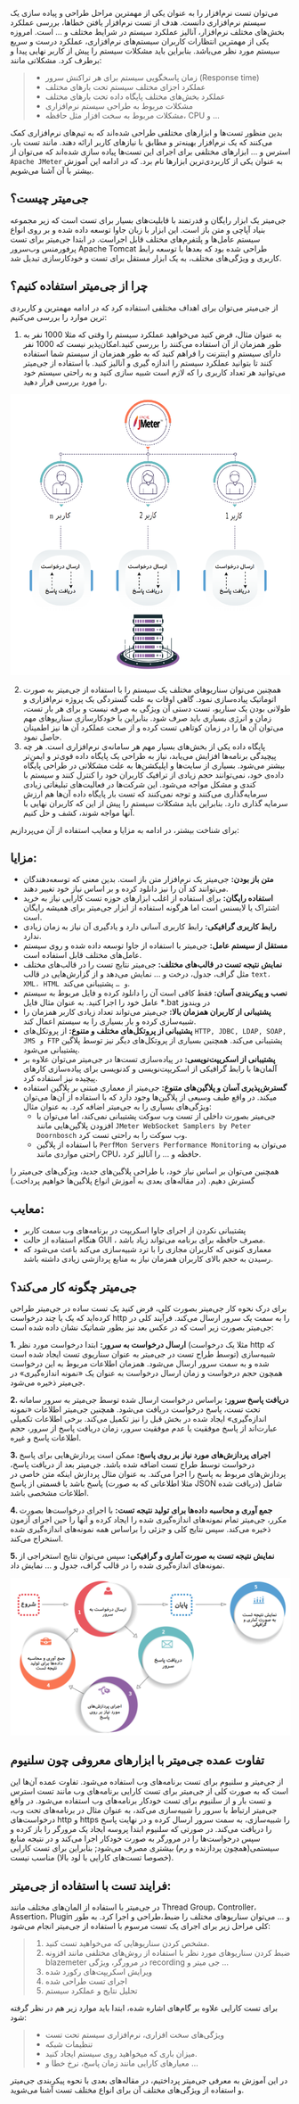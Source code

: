 می‌توان تست نرم‌افزار را به عنوان یکی از مهمترین مراحل طراحی و پیاده سازی یک سیستم نرم‌افزاری دانست. هدف از تست نرم‌افزار یافتن خطاها، بررسی عملکرد بخش‌های مختلف نرم‌افزار، آنالیز عملکرد سیستم در شرایط مختلف و … است. امروزه یکی از مهمترین انتظارات کاربران سیستم‌های نرم‌افزاری، عملکرد درست و سریع سیستم مورد نظر می‌باشد. بنابراین باید مشکلات سیستم را پیش از کاربر نهایی پیدا و برطرف کرد. مشکلاتی مانند:

> * زمان پاسخگویی سیستم برای هر تراکنش سرور (Response time)
> * عملکرد اجزای مختلف سیستم تحت بارهای مختلف
> * عملکرد بخش‌های مختلف پایگاه داده تحت بارهای مختلف
> * مشکلات مربوط به طراحی سیستم نرم‌افزاری
> * مشکلات مربوط به سخت افزار مثل حافظه، CPU و …

بدین منظور تست‌ها و ابزارهای مختلفی طراحی شده‌اند که به تیم‌های نرم‌افزاری کمک می‌کنند که یک نرم‌افزار بهینه‌تر و مطابق با نیازهای کاربر ارائه دهند. مانند تست بار، استرس و ...
ابزارهای مختلفی برای اجرای این تست‌ها پیاده سازی شده‌اند که می‌توان از `Apache JMeter` به عنوان یکی از کاربردی‌ترین ابزارها نام برد. که در ادامه این آموزش بیشتر با آن آشنا می‌شویم.

## جی‌میتر چیست؟ 
جی‌میتر یک ابزار رایگان و قدرتمند با قابلیت‌های بسیار برای تست است که زیر مجموعه بنیاد آپاچی و متن باز است. این ابزار با زبان جاوا توسعه داده شده و بر روی انواع سیستم عامل‌ها و پلتفرم‌های مختلف قابل اجراست. در ابتدا جی‌میتر برای تست پرفورمنس وب‌سرور Apache Tomcat طراحی شده بود که بعدها با توسعه رابط کاربری و ویژگی‌های مختلف، به یک ابزار مستقل برای تست و خودکارسازی تبدیل شد. 

## چرا از جی‌میتر استفاده کنیم؟
از جی‌میتر می‌توان برای اهداف مختلفی استفاده کرد که در ادامه مهمترین و کاربردی ترین موارد را بررسی می‌کنیم:

1. به عنوان مثال، فرض کنید می‌خواهید عملکرد سیستم را وقتی که مثلا 1000 نفر به طور همزمان از آن استفاده می‌کنند را بررسی کنید.امکان‌پذیر نیست که 1000 نفر دارای سیستم و اینترنت را فراهم کنید که به طور همزمان از سیستم شما استفاده کنند تا بتوانید عملکرد سیستم را اندازه گیری و آنالیز کنید. با استفاده از جی‌میتر می‌توانید هر تعداد کاربری را که لازم است شبیه سازی کنید و به راحتی سیستم خود را مورد بررسی قرار دهید. 
<p align="center">
  <img src="./resources/concurrent users.png?raw=true" alt="concurrent users"/>
</p>

2. همچنین می‌توان سناریوهای مختلف یک سیستم را با استفاده از جی‌میتر به صورت اتوماتیک پیاده‌سازی نمود. گاهی اوقات به علت گستردگی یک پروژه نرم‌افزاری و طولانی بودن یک سناریو، تست دستی آن ویژگی به صرفه نیست و برای هر بار تست، زمان و انرژی بسیاری باید صرف شود. بنابراین با خودکارسازی سناریوهای مهم می‌توان آن ها را در زمان کوتاهی تست کرده و از صحت عملکرد آن ها نیز اطمینان حاصل نمود.
3. پایگاه داده یکی از بخش‌های بسیار مهم هر سامانه‌ی نرم‌افزاری است. هر چه پیچیدگی برنامه‌ها افزایش می‌یابد، نیاز به طراحی یک پایگاه داده قوی‌تر و ایمن‌تر بیشتر می‌شود. بسیاری از سایت‌ها و اپلیکشن‌ها به علت مشکلاتی در طراحی پایگاه‌ داده‌ی خود، نمی‌توانند حجم زیادی از ترافیک کاربران خود را کنترل کنند و سیستم با کندی و مشکل مواجه می‌شود. این شرکت‌ها در فعالیت‌های تبلیغاتی زیادی سرمایه‌گذاری می‌کنند و توجه نمی‌کنند که تست بار پایگاه داده آن‌ها هم ارزش سرمایه گذاری دارد. بنابراین باید مشکلات سیستم را پیش از این که کاربران نهایی با آنها مواجه شوند، کشف و حل کنیم.

برای شناخت بیشتر، در ادامه به مزایا و معایب استفاده از آن می‌پردازیم:

## مزایا:
 * **متن باز بودن:** جی‌میتر یک نرم‌افزار متن باز است. بدین معنی که توسعه‌دهندگان می‌توانند کد آن را نیز دانلود کرده و بر اساس نیاز خود تغییر دهند. 
 * **استفاده رایگان:** برای استفاده از اغلب ابزارهای حوزه تست کارایی نیاز به خرید اشتراک یا لایسنس است اما هرگونه استفاده‌ از ابزار جی‌میتر برای همیشه رایگان است.
 * **رابط کاربری گرافیکی:** رابط کاربری آسانی دارد و یادگیری آن نیاز به زمان زیادی ندارد.
 * **مستقل از سیستم عامل:** جی‌میتر با استفاده از جاوا توسعه داده شده و روی سیستم عامل‌های مختلف قابل استفاده است.
 * **نمایش نتیجه تست در قالب‌های مختلف:** جی‌میتر نتایج تست را در قالب‌های مختلف مثل گراف، جدول، درخت و … نمایش می‌دهد و از گزارش‌هایی در قالب `text، XML، HTML و …` پشتیبانی می‌کند.
 * **نصب و پیکربندی آسان:** فقط کافی است آن را دانلود کرده و فایل مربوط به سیستم عامل خود را اجرا کنید. به عنوان مثال فایل *.bat در ویندوز
 * **پشتیبانی از کاربران همزمان بالا:** جی‌میتر می‌تواند تعداد زیادی کاربر همزمان را شبیه‌سازی کرده و بار بسیاری را به سیستم اعمال کند.
 * **پشتیبانی از پروتکل‌های مختلف و متنوع:** از پروتکل‌های `HTTP, JDBC, LDAP, SOAP, JMS و FTP` پشتیبانی می‌کند. همچنین بسیاری از پروتکل‌های دیگر نیز توسط پلاگین پشتیبانی می‌شود.
 * **پشتیبانی از اسکریپت‌نویسی:** در پیاده‌سازی تست‌ها در جی‌میتر می‌توان علاوه بر آلمان‌ها با رابط گرافیکی از اسکریپت‌نویسی و کدنویسی برای پیاده‌سازی کارهای پیچیده نیز استفاده کرد.
 * **گسترش‌پذیری آسان و پلاگین‌های متنوع:** جی‌میتر از معماری مبتنی بر پلاگین استفاده میکند. در واقع طیف وسیعی از پلاگین‌ها وجود دارد که با استفاده از آن‌ها می‌توان ویژگی‌های بسیاری را به جی‌میتر اضافه کرد. به عنوان مثال:
   * جی‌میتر بصورت داخلی از تست وب سوکت پشتیبانی نمی‌کند، اما می‌توان با افزودن پلاگین‌هایی مانند `JMeter WebSocket Samplers by Peter Doornbosch` وب سوکت را به راحتی تست کرد.
   * با استفاده از پلاگین `PerfMon Servers Performance Monitoring` می‌توان به راحتی مواردی مانند CPU، حافظه و … را آنالیز کرد.

همچنین می‌توان بر اساس نیاز خود، با طراحی پلاگین‌های جدید، ویژگی‌های جی‌میتر را گسترش دهیم. (در مقاله‌های بعدی به آموزش انواع پلاگین‌ها خواهیم پرداخت.) 

## معایب:
 * پشتیبانی نکردن از اجرای جاوا اسکریپت در برنامه‌های وب سمت کاربر
 * هنگام استفاده از حالت GUI ، مصرف حافظه برای برنامه می‌تواند زیاد باشد.
 * معماری کنونی که کاربران مجازی را با ترد شبیه‌سازی می‌کند باعث می‌شود که رسیدن به حجم بالای کاربران همزمان نیاز به منابع پردازشی زیادی داشته باشد.
## جی‌میتر چگونه کار می‌کند؟
برای درک نحوه کار جی‌میتر بصورت کلی، فرض کنید یک تست ساده در جی‌میتر طراحی کرده‌اید که یک یا چند درخواست http را به سمت یک سرور ارسال می‌کند. فرآیند کلی در جی‌میتر بصورت زیر است که در عکس بعد نیز بطور شماتیک نشان داده شده است: 

**1. ارسال درخواست به سرور:** ابتدا درخواست مورد نظر (مثلا یک درخواست http که توسط طراح تست در جی‌میتر به عنوان سناریوی تست ایجاد شده است) شبیه‌سازی شده و به سمت سرور ارسال می‌شود. همزمان اطلاعات مربوط به این درخواست همچون حجم درخواست و زمان ارسال درخواست به عنوان یک «نمونه اندازه‌گیری» در جی‌میتر ذخیره می‌شود.

**2. دریافت پاسخ سرور:** براساس درخواست ارسال شده توسط جی‌میتر به سرور سامانه تحت تست، پاسخ درخواست دریافت می‌شود. همچنین جی‌میتر اطلاعات «نمونه اندازه‌گیری» ایجاد شده در بخش قبل را نیز تکمیل می‌کند. برخی اطلاعات تکمیلی عبارت‌اند از پاسخ موفقیت یا عدم موفقیت سرور، زمان دریافت پاسخ از سرور، حجم اطلاعات پاسخ و غیره.

**3. اجرای پردازش‌های مورد نیاز بر روی پاسخ:** ممکن است پردازش‌هایی برای پاسخ درخواست توسط طراح تست اضافه شده باشد. جی‌میتر بعد از دریافت پاسخ، پردازش‌های مربوط به پاسخ را اجرا می‌کند. به عنوان مثال پردازش اینکه متن خاصی در پاسخ باشد یا قسمتی از پاسخ (مثلا اطلاعاتی که به صورت JSON دریافت شده) شامل اطلاعات مشخصی باشد. 

**4. جمع آوری و محاسبه داده‌ها برای تولید نتیجه تست:** با اجرای درخواست‌ها بصورت مکرر، جی‌میتر تمام نمونه‌های اندازه‌گیری شده را ایجاد کرده و آنها را حین اجرای آزمون ذخیره می‌کند. سپس نتایج کلی و جزئی را براساس همه نمونه‌های اندازه‌گیری شده استخراج می‌کند.

**5. نمایش نتیجه تست به صورت آماری و گرافیکی:** سپس می‌توان نتایج استخراجی از نمونه‌های اندازه‌گیری شده را در قالب گراف، جدول و … نمایش داد.

<p align="center">
  <img src="./resources/how jmeter works.png?raw=true" alt="how jmeter works"/>
</p>

## تفاوت عمده جی‌میتر با ابزارهای معروفی چون سلنیوم
از جی‌میتر و سلنیوم برای تست برنامه‌های وب استفاده می‌شود. تفاوت عمده آن‌ها این است که به صورت کلی از جی‌میتر برای تست کارایی برنامه‌های وب مانند تست استرس و تست بار و از سلنیوم برای تست خودکار برنامه‌های وب استفاده می‌شود. در واقع جی‌میتر ارتباط با سرور را شبیه‌سازی می‌کند، به عنوان مثال در برنامه‌های تحت وب، درخواست‌های http و https را شبیه‌سازی، به سمت سرور ارسال کرده و در نهایت پاسخ را دریافت می‌کند. در صورتی که سلنیوم ابتدا پروسه ایجاد یک مرورگر را باز کرده و سپس درخواست‌ها را در مرورگر به صورت خودکار اجرا می‌کند و در نتیجه منابع سیستمی‌(همچون پردازنده و رم) بیشتری مصرف می‌شود; بنابراین برای تست کارایی (خصوصا تست‌های کارایی با لود بالا) مناسب نیست.
## فرایند تست با استفاده از جی‌میتر:
در جی‌میتر با استفاده از المان‌های مختلف مانند Thread Group، Controller، Assertion، Plugin و ... می‌توان سناریوهای مختلف را ضبط،طراحی و اجرا کرد. به طور کلی مراحل زیر برای اجرای یک تست مرسوم با استفاده از جی‌میتر انجام می‌شود:

> 1. مشخص کردن سناریوهایی که می‌خواهید تست کنید.
> 2. ضبط کردن سناریوهای مورد نظر با استفاده از روش‌های مختلفی مانند  افزونه blazemeter در مرورگر، ویژگی recording جی میتر و …
> 3. ویرایش اسکریپت‌های رکورد شده
> 4. اجرای تست طراحی شده
> 5. تحلیل نتایج و عملکرد سیستم

برای تست کارایی علاوه بر گام‌های اشاره شده، ابتدا باید موارد زیر هم در نظر گرفته شود:
> * ویژگی‌های سخت افزاری، نرم‌افزاری سیستم تحت تست
> * تنظیمات شبکه 
> * میزان باری که میخواهید روی سیستم ایجاد کنید.
> * معیارهای کارایی مانند زمان پاسخ، نرخ خطا و …

در این آموزش به معرفی جی‌میتر پرداختیم، در مقاله‌های بعدی با نحوه پیکربندی جی‌میتر و استفاده از ویژگی‌های مختلف آن برای انواع مختلف تست آشنا می‌شوید.
